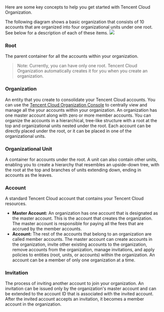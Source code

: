 Here are some key concepts to help you get started with Tencent Cloud Organization. 

The following diagram shows a basic organization that consists of 10 accounts that are organized into four organizational units under one root. See below for a description of each of these items. 
![](https://main.qcloudimg.com/raw/f9703668580dfc1565c7f3c772810120.png)

### Root
The parent container for all the accounts within your organization.

>Note:
Currently, you can have only one root. Tencent Cloud Organization automatically creates it for you when you create an organization.

### Organization
An entity that you create to consolidate your Tencent Cloud accounts. You can use the [Tencent Cloud Organization Console](https://console.cloud.tencent.com/organization) to centrally view and manage all the your accounts within your organization. An organization has one master account along with zero or more member accounts. You can organize the accounts in a hierarchical, tree-like structure with a root at the top and organizational units nested under the root. Each account can be directly placed under the root, or it can be placed in one of the organizational units.

### Organizational Unit
A container for accounts under the root. A unit can also contain other units, enabling you to create a hierarchy that resembles an upside-down tree, with the root at the top and branches of units extending down, ending in accounts as the leaves.

### Account
A standard Tencent Cloud account that contains your Tencent Cloud resources.
- **Master Account:**
An organization has one account that is designated as the master account. This is the account that creates the organization. The master account is responsible for paying all the fees that are accrued by the member accounts.
- **Account:**
The rest of the accounts that belong to an organization are called member accounts. The master account can create accounts in the organization, invite other existing accounts to the organization, remove accounts from the organization, manage invitations, and apply policies to entities (root, units, or accounts) within the organization. An account can be a member of only one organization at a time. 

### Invitation
The process of inviting another account to join your organization. An invitation can be issued only by the organization's master account and can be extended to the account ID that is associated with the invited account. After the invited account accepts an invitation, it becomes a member account in the organization. 
